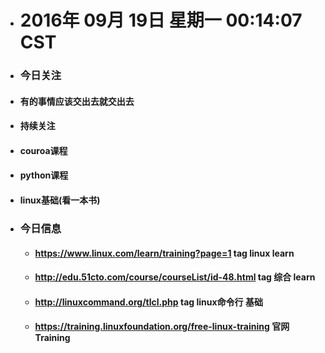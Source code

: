 - # 2016年 09月 19日 星期一 00:14:07 CST
- ### 今日关注
-  #### 有的事情应该交出去就交出去
-  #### 持续关注
  - #### couroa课程
  - #### python课程
  - #### linux基础(看一本书)

- ### 今日信息
  - ####  https://www.linux.com/learn/training?page=1  tag linux learn
  - ####  http://edu.51cto.com/course/courseList/id-48.html tag 综合 learn
  - ####  http://linuxcommand.org/tlcl.php   tag linux命令行 基础
  - ####  https://training.linuxfoundation.org/free-linux-training 官网Training
